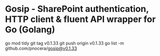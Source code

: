 # Gosip - SharePoint authentication, HTTP client & fluent API wrapper for Go (Golang)

go mod tidy
git tag v0.1.33
git push origin v0.1.33
go list -m github.com/pnocera/gosip@v0.1.33
